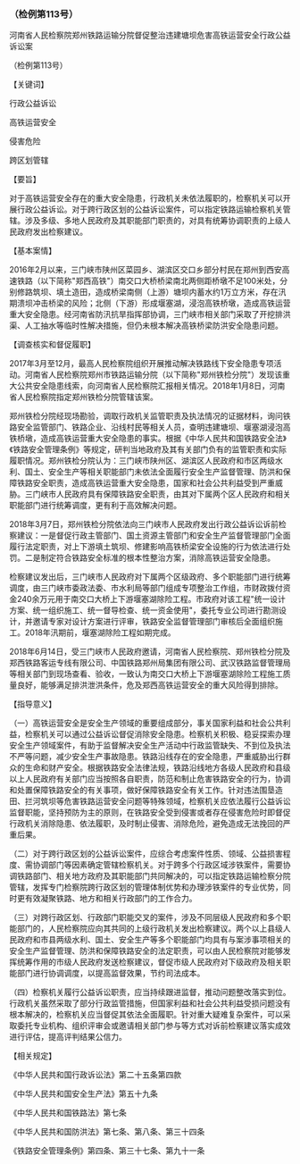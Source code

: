 ### （检例第113号）
河南省人民检察院郑州铁路运输分院督促整治违建塘坝危害高铁运营安全行政公益诉讼案

（检例第113号）

【关键词】

行政公益诉讼

高铁运营安全

侵害危险

跨区划管辖

【要旨】

对于高铁运营安全存在的重大安全隐患，行政机关未依法履职的，检察机关可以开展行政公益诉讼。对于跨行政区划的公益诉讼案件，可以指定铁路运输检察机关管辖。涉及多级、多地人民政府及其职能部门职责的，对具有统筹协调职责的上级人民政府发出检察建议。

【基本案情】

2016年2月以来，三门峡市陕州区菜园乡、湖滨区交口乡部分村民在郑州到西安高速铁路（以下简称"郑西高铁"）南交口大桥桥梁南北两侧距桥墩不足100米处，分别修路筑坝、填土造田，造成桥梁南侧（上游）塘坝内蓄水约1万立方米，存在汛期溃坝冲击桥梁的风险；北侧（下游）形成堰塞湖，浸泡高铁桥墩，造成高铁运营重大安全隐患。经河南省防汛抗旱指挥部协调，三门峡市相关部门采取了开挖排洪渠、人工抽水等临时性解决措施，但仍未根本解决高铁桥梁防洪安全隐患问题。

【调查核实和督促履职】

2017年3月至12月，最高人民检察院组织开展推动解决铁路线下安全隐患专项活动。河南省人民检察院郑州市铁路运输分院（以下简称"郑州铁检分院"）发现该重大公共安全隐患线索，向河南省人民检察院汇报相关情况。2018年1月8日，河南省人民检察院指定郑州铁检分院管辖该案。

郑州铁检分院经现场勘验，调取行政机关监管职责及执法情况的证据材料，询问铁路安全监管部门、铁路企业、沿线村民等相关人员，查明违建塘坝、堰塞湖浸泡高铁桥墩，造成高铁运营重大安全隐患的事实。根据《中华人民共和国铁路安全法》《铁路安全管理条例》等规定，研判当地政府及其有关部门负有的监管职责和实际履职情况。郑州铁检分院认为：三门峡市陕州区、湖滨区人民政府和市区两级水利、国土、安全生产等相关职能部门未依法全面履行安全生产监督管理、防洪和保障铁路安全职责，造成高铁运营重大安全隐患，国家和社会公共利益受到严重威胁。三门峡市人民政府具有保障铁路安全职责，由其对下属两个区人民政府和相关职能部门进行统筹调度，更有利于高效解决问题。

2018年3月7日，郑州铁检分院依法向三门峡市人民政府发出行政公益诉讼诉前检察建议：一是督促行政主管部门、国土资源主管部门和安全生产监督管理部门全面履行法定职责，对上下游填土筑坝、修建影响高铁桥梁安全设施的行为依法进行处罚。二是制定符合铁路安全标准的根本性整治方案，消除高铁运营安全隐患。

检察建议发出后，三门峡市人民政府对下属两个区级政府、多个职能部门进行统筹调度，由三门峡市委政法委、市水利局等部门组成专项整治工作组，市财政拨付资金240余万元用于南交口大桥上下游堰塞湖除险工程。市政府对该工程"统一设计方案、统一组织施工、统一督导检查、统一资金使用"，委托专业公司进行勘测设计，并邀请专家对设计方案进行评审，铁路安全监督管理部门审核后全面组织施工。2018年汛期前，堰塞湖除险工程如期完成。

2018年6月14日，受三门峡市人民政府邀请，河南省人民检察院、郑州铁检分院及郑西铁路客运专线有限公司、中国铁路郑州局集团有限公司、武汉铁路监督管理局等相关部门到现场查看、验收，一致认为南交口大桥上下游堰塞湖除险工程施工质量良好，能够满足排洪泄洪条件，危及郑西高铁运营安全的重大风险得到排除。

【指导意义】

（一）高铁运营安全是安全生产领域的重要组成部分，事关国家利益和社会公共利益，检察机关可以通过公益诉讼督促消除安全隐患。检察机关积极、稳妥探索办理安全生产领域案件，有助于监督解决安全生产活动中行政监管缺失、不到位及执法不严等问题，减少安全生产事故隐患。铁路沿线存在的安全隐患，严重威胁出行群众的生命和财产安全。根据铁路安全法律法规，铁路沿线地方各级人民政府和县级以上人民政府有关部门应当按照各自职责，防范和制止危害铁路安全的行为，协调和处置保障铁路安全的有关事项，做好保障铁路安全有关工作。针对违法围垦造田、拦河筑坝等危害铁路运营安全问题等特殊领域，检察机关应依法履行公益诉讼监督职能，坚持预防为主的原则，在铁路安全受到侵害或者存在侵害危险时即督促行政机关消除隐患、依法履职，及时制止侵害、消除危险，避免造成无法挽回的严重后果。

（二）对于跨行政区划的公益诉讼案件，应综合考虑案件性质、领域、公益损害程度、需协调部门等因素确定管辖检察机关。对于跨多个行政区域涉铁案件，需要协调铁路部门、相关地方政府及其职能部门共同解决的，可以指定铁路运输检察分院管辖，发挥专门检察院跨行政区划的管理体制优势和办理涉铁案件的专业优势，同时更有效凝聚铁路、地方和相关行政部门的工作合力。

（三）对跨行政区划、行政部门职能交叉的案件，涉及不同层级人民政府和多个职能部门的，人民检察院应向其共同的上级行政机关发出检察建议。两个以上县级人民政府和市县两级水利、国土、安全生产等多个职能部门均具有与案涉事项相关的安全生产监督管理、防洪和保障铁路安全的法定职责，可以由人民检察院对能够发挥统筹作用的市级人民政府发送检察建议，督促市级人民政府对下级政府及相关职能部门进行协调调度，以提高监督效果，节约司法成本。

（四）检察机关履行公益诉讼职责，应当持续跟进监督，推动问题整改落实到位。行政机关虽然采取了部分行政监管措施，但国家利益和社会公共利益受损问题没有根本解决的，检察机关应当督促其依法全面履职。针对重大疑难复杂案件，可以采取委托专业机构、组织评审会或邀请相关部门参与等方式对诉前检察建议落实成效进行评估，提高评判结果公信力。

【相关规定】

《中华人民共和国行政诉讼法》第二十五条第四款

《中华人民共和国安全生产法》第五十九条

《中华人民共和国铁路法》第七条

《中华人民共和国防洪法》第七条、第八条、第三十四条

《铁路安全管理条例》第四条、第三十七条、第九十一条
